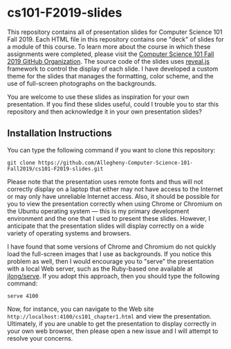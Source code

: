 # cs101-F2019-slides

This repository contains all of presentation slides for Computer Science 101
Fall 2019. Each HTML file in this repository contains one "deck" of slides for a
module of this course. To learn more about the course in which these assignments
were completed, please visit the [Computer Science 101 Fall 2019 GitHub
Organization](https://github.com/Allegheny-Computer-Science-101-Fall2019). The
source code of the slides uses
[reveal.js](https://github.com/hakimel/reveal.js/) framework to control the
display of each slide. I have developed a custom theme for the slides that
manages the formatting, color scheme, and the use of full-screen photographs on
the backgrounds.

You are welcome to use these slides as inspiration for your own presentation. If
you find these slides useful, could I trouble you to star this repository and
then acknowledge it in your own presentation slides?

## Installation Instructions

You can type the following command if you want to clone this repository:

```shell
git clone https://github.com/Allegheny-Computer-Science-101-Fall2019/cs101-F2019-slides.git
```

Please note that the presentation uses remote fonts and thus will not correctly
display on a laptop that either may not have access to the Internet or may only
have unreliable Internet access. Also, it should be possible for you to view the
presentation correctly when using Chrome or Chromium on the Ubuntu operating
system &mdash; this is my primary development environment and the one that I
used to present these slides. However, I anticipate that the presentation slides
will display correctly on a wide variety of operating systems and browsers.

I have found that some versions of Chrome and Chromium do not quickly load the
full-screen images that I use as backgrounds. If you notice this problem as
well, then I would encourage you to "serve" the presentation with a local Web
server, such as the Ruby-based one available at
[jlong/serve](https://github.com/jlong/serve). If you adopt this approach, then
you should type the following command:

```shell
serve 4100
```

Now, for instance, you can navigate to the Web site
`http://localhost:4100/cs101_chapter1.html` and view the presentation.
Ultimately, if you are unable to get the presentation to display correctly in
your own web browser, then please open a new issue and I will attempt to
resolve your concerns.
